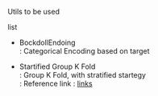 Utils to be used

list

- BockdollEndoing\
  : Categorical Encoding based on target

- Startified Group K Fold\
  : Group K Fold, with stratified startegy\
  : Reference link : [links](https://www.kaggle.com/jakubwasikowski/stratified-group-k-fold-cross-validation)
